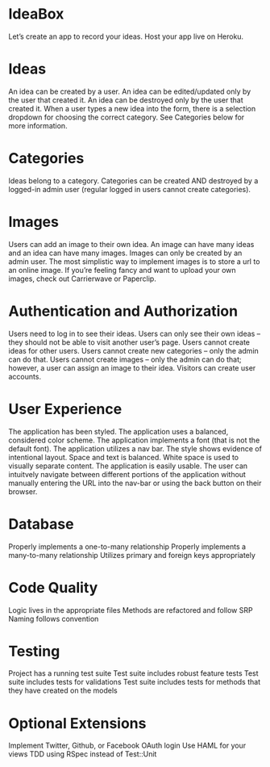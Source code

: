 # IdeaBox

Let’s create an app to record your ideas. Host your app live on Heroku.

# Ideas

An idea can be created by a user.
An idea can be edited/updated only by the user that created it.
An idea can be destroyed only by the user that created it.
When a user types a new idea into the form, there is a selection dropdown for choosing the correct category. See Categories below for more information.

# Categories

Ideas belong to a category.
Categories can be created AND destroyed by a logged-in admin user (regular logged in users cannot create categories).

# Images

Users can add an image to their own idea.
An image can have many ideas and an idea can have many images.
Images can only be created by an admin user.
The most simplistic way to implement images is to store a url to an online image. If you’re feeling fancy and want to upload your own images, check out Carrierwave or Paperclip.

# Authentication and Authorization

Users need to log in to see their ideas.
Users can only see their own ideas – they should not be able to visit another user’s page.
Users cannot create ideas for other users.
Users cannot create new categories – only the admin can do that.
Users cannot create images – only the admin can do that; however, a user can assign an image to their idea.
Visitors can create user accounts.

# User Experience

The application has been styled.
The application uses a balanced, considered color scheme.
The application implements a font (that is not the default font).
The application utilizes a nav bar.
The style shows evidence of intentional layout.
Space and text is balanced. White space is used to visually separate content.
The application is easily usable. The user can intuitvely navigate between different portions of the application without manually entering the URL into the nav-bar or using the back button on their browser.

# Database

Properly implements a one-to-many relationship
Properly implements a many-to-many relationship
Utilizes primary and foreign keys appropriately

# Code Quality

Logic lives in the appropriate files
Methods are refactored and follow SRP
Naming follows convention

# Testing

Project has a running test suite
Test suite includes robust feature tests
Test suite includes tests for validations
Test suite includes tests for methods that they have created on the models

# Optional Extensions

Implement Twitter, Github, or Facebook OAuth login
Use HAML for your views
TDD using RSpec instead of Test::Unit
